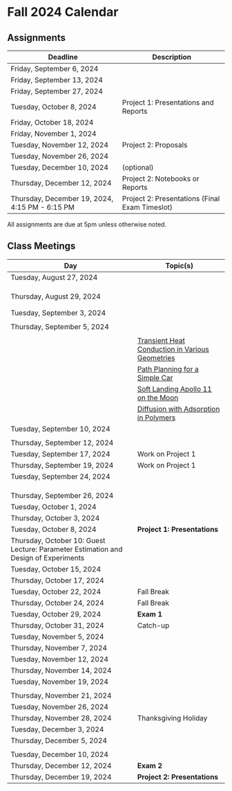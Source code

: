 # Fall 2024 Calendar

## Assignments

| Deadline   | Description |
| ----------- | ----------- |
| Friday, September 6, 2024 | [](../notebooks/assignments/Pyomo1.ipynb) |
| Friday, September  13, 2024 | [](../notebooks/assignments/Pyomo2.ipynb) |
| Friday, September 27, 2024 | [](../notebooks/assignments/Pyomo3.ipynb) | 
| Tuesday, October 8, 2024 | Project 1: Presentations and Reports | 
| Friday, October 18, 2024 | [](../notebooks/assignments/Algorithms1.ipynb) |
| Friday, November 1, 2024 | [](../notebooks/assignments/Algorithms2.ipynb) |
| Tuesday, November 12, 2024 | Project 2: Proposals |
| Tuesday, November 26, 2024 | [](../notebooks/assignments/Algorithms3.ipynb) |
| Tuesday, December 10, 2024 | [](../notebooks/assignments/Algorithms4.ipynb) (optional) |
| Thursday, December 12, 2024 | Project 2: Notebooks or Reports |
| Thursday, December 19, 2024, 4:15 PM - 6:15 PM | Project 2: Presentations (Final Exam Timeslot) |

All assignments are due at 5pm unless otherwise noted.

## Class Meetings

| Day     | Topic(s) |
| ----------- | ----------- |
| Tuesday, August 27, 2024 | [](../notebooks/1/Pyomo-Introduction.ipynb) |
| | [](../notebooks/1/Optimization-Modeling.ipynb) |
| | [](../notebooks/1/LP.ipynb) |
| | [](../notebooks/1/NLP.ipynb) |
| Thursday, August 29, 2024 | [](../notebooks/1/Pyomo-Nuts-and-Bolts.ipynb) |
| | [](../notebooks/1/IP.ipynb) |
| | [](../notebooks/assignments/Pyomo1.ipynb) |
| Tuesday, September 3, 2024 | [](../notebooks/2/Logical_Modeling_GDP.ipynb) |
| | [](../notebooks/2/Modeling_Disjunctions_Strip_Packing.ipynb) |
| Thursday, September 5, 2024 | [](../notebooks/3/PyomoDAE_car.ipynb) |
| | [](../notebooks/3/PyomoDAE_TCLab.ipynb) |
| | [Transient Heat Conduction in Various Geometries](https://jckantor.github.io/ND-Pyomo-Cookbook/notebooks/05.03-Heat_Conduction_in_Various_Geometries.html) |
| | [Path Planning for a Simple Car](https://jckantor.github.io/ND-Pyomo-Cookbook/notebooks/06.03-Path-Planning-for-a-Simple-Car.html) |
| | [Soft Landing Apollo 11 on the Moon](https://jckantor.github.io/ND-Pyomo-Cookbook/notebooks/06.04-Soft-Landing-Apollo-11-on-the-Moon.html) |
| | [Diffusion with Adsorption in Polymers](https://jckantor.github.io/ND-Pyomo-Cookbook/notebooks/05.04-Diffusion_Adsorption_in_Polymers.html) |
| Tuesday, September 10, 2024 | [](../notebooks/4/SP.ipynb) |
| | [](../notebooks/4/RiskMeasures.ipynb) |
| Thursday, September 12, 2024 | [](../notebooks/4/blocks.ipynb) |
| Tuesday, September 17, 2024 | Work on Project 1 |
| Thursday, September 19, 2024 | Work on Project 1 |
| Tuesday, September 24, 2024 | [](../notebooks/3/DAE_background.ipynb) |
| | [](../notebooks/3/DAE_numeric_integration.ipynb) |
| | [](../notebooks/3/PyomoDAE_theory.ipynb) |
| | [](../notebooks/3/PyomoDAE_example.ipynb) |
| Thursday, September 26, 2024 | [](../notebooks/6/Math-Primer-1.md) |
| Tuesday, October 1, 2024 | [](../notebooks/6/Math-Primer-2.ipynb) |
| Thursday, October 3, 2024 | [](../notebooks/6/Optimality.ipynb) |
| Tuesday, October 8, 2024 | **Project 1: Presentations** |
| Thursday, October 10: Guest Lecture: Parameter Estimation and Design of Experiments |
| Tuesday, October 15, 2024 | [](../notebooks/6/Newton-Methods.ipynb) |
| Thursday, October 17, 2024 | [](../notebooks/6/Quasi-Newton-Methods.ipynb) |
| Tuesday, October 22, 2024 | Fall Break |
| Thursday, October 24, 2024 | Fall Break |
| Tuesday, October 29, 2024 | **Exam 1** |
| Thursday, October 31, 2024 | Catch-up |
| Tuesday, November 5, 2024 | [](../notebooks/6/Globalization.ipynb) |
| Thursday, November 7, 2024 | [](../notebooks/7/Convexity.ipynb) |
| Tuesday, November 12, 2024 | [](../notebooks/7/Local-Optimality.ipynb) |
| Thursday, November 14, 2024 | [](../notebooks/7/KKT-Multipliers.ipynb) |
| Tuesday, November 19, 2024 | [](../notebooks/7/Constraint-Qualifications.ipynb) |
| | [](../notebooks/7/NLP-Diagnostics.ipynb) |
| Thursday, November 21, 2024 | [](../notebooks/7/Second-Order.ipynb) |
| Tuesday, November 26, 2024 | [](../notebooks/7/Interior-Point1.ipynb) |
| Thursday, November 28, 2024 | Thanksgiving Holiday |
| Tuesday, December 3, 2024 | [](../notebooks/7/Interior-Point2.ipynb) |
| Thursday, December 5, 2024 | [](../notebooks/8/MILP.ipynb) |
| | [](../notebooks/8/MINLP-Algorithms.ipynb) |
| Tuesday, December 10, 2024 | [](../notebooks/8/Global-Opt.ipynb) |
| Thursday, December 12, 2024 | **Exam 2** |
| Thursday, December 19, 2024 | **Project 2: Presentations** |